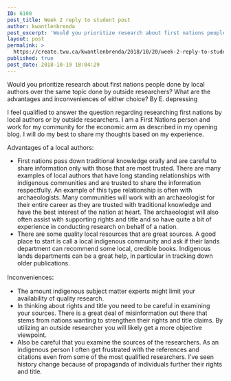 ```yaml
---
ID: 6100
post_title: Week 2 reply to student post
author: kwantlenbrenda
post_excerpt: 'Would you prioritize research about first nations people done by local authors over the same topic done by outside researchers? What are the advantages and inconveniences of either choice? By E. depressing I feel qualified to answer the question regarding researching first nations by local authors or by outside researchers. I am a First Nations &hellip; <p><a href="https://create.twu.ca/kwantlenbrenda/2018/10/20/week-2-reply-to-student-post/">Continue reading<span> "Week 2 reply to student post"</span></a></p>'
layout: post
permalink: >
  https://create.twu.ca/kwantlenbrenda/2018/10/20/week-2-reply-to-student-post/
published: true
post_date: 2018-10-19 18:04:29
---
```

Would you prioritize research about first nations people done by local authors over the same topic done by outside researchers? What are the advantages and inconveniences of either choice? By E. depressing

I feel qualified to answer the question regarding researching first nations by local authors or by outside researchers. I am a First Nations person and work for my community for the economic arm as described in my opening blog. I will do my best to share my thoughts based on my experience.

Advantages of a local authors:

<ul>
<li>First nations pass down traditional knowledge orally and are careful to share information only with those that are most trusted. There are many examples of local authors that have long standing relationships with indigenous communities and are trusted to share the information respectfully. An example of this type relationship is often with archaeologists. Many communities will work with an archaeologist for their entire career as they are trusted with traditional knowledge and have the best interest of the nation at heart. The archaeologist will also often assist with supporting rights and title and so have quite a bit of experience in conducting research on behalf of a nation.</li>
<li>There are some quality local resources that are great sources. A good place to start is call a local indigenous community and ask if their lands department can recommend some local, credible books. Indigenous lands departments can be a great help, in particular in tracking down older publications.</li>
</ul>

Inconveniences<span style="font-size: 1rem">:</span>

<ul>
<li>The amount indigenous subject matter experts might limit your availability of quality research.</li>
<li>In thinking about rights and title you need to be careful in examining your sources. There is a great deal of misinformation out there that stems from nations wanting to strengthen their rights and title claims. By utilizing an outside researcher you will likely get a more objective viewpoint.</li>
<li>Also be careful that you examine the sources of the researchers. As an indigenous person I often get frustrated with the references and citations even from some of the most qualified researchers. I&#8217;ve seen history change because of propaganda of individuals further their rights and title.</li>
</ul>